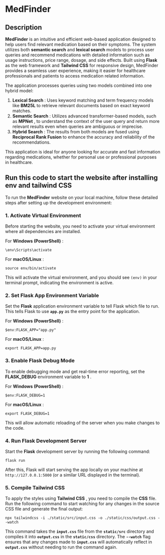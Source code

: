 # MedFinder

## Description

**MedFinder** is an intuitive and efficient web-based application designed to help users find relevant medication based on their symptoms. The system utilizes both **semantic search** and **lexical search** models to process user queries and recommend medications with detailed information such as usage instructions, price range, dosage, and side effects. Built using **Flask** as the web framework and **Tailwind CSS** for responsive design, MedFinder provides a seamless user experience, making it easier for healthcare professionals and patients to access medication related information.

The application processes queries using two models combined into one hybrid model:

1. **Lexical Search** : Uses keyword matching and term frequency models like **BM25L** to retrieve relevant documents based on exact keyword matches.
2. **Semantic Search** : Utilizes advanced transformer-based models, such as  **MPNet** , to understand the context of the user query and return more relevant results even when queries are ambiguous or imprecise.
3. **Hybrid Search** : The results from both models are fused using **Reciprocal Rank Fusion** to enhance the accuracy and reliability of the recommendations.

This application is ideal for anyone looking for accurate and fast information regarding medications, whether for personal use or professional purposes in healthcare.

## Run this code to start the website after installing env and tailwind CSS

To run the **MedFinder** website on your local machine, follow these detailed steps after setting up the development environment:

### 1. **Activate Virtual Environment**

Before starting the website, you need to activate your virtual environment where all dependencies are installed.

For  **Windows (PowerShell)** :

```
\env\Scripts\activate
```

For  **macOS/Linux** :

```
source env/bin/activate
```

This will activate the virtual environment, and you should see `(env)` in your terminal prompt, indicating the environment is active.

### 2. **Set Flask App Environment Variable**

Set the **Flask** application environment variable to tell Flask which file to run. This tells Flask to use **`app.py`** as the entry point for the application.

For  **Windows (PowerShell)** :

```
$env:FLASK_APP="app.py"
```

For  **macOS/Linux** :

```
export FLASK_APP=app.py
```

### 3. **Enable Flask Debug Mode**

To enable debugging mode and get real-time error reporting, set the **FLASK_DEBUG** environment variable to  **1** .

For  **Windows (PowerShell)** :

```
$env:FLASK_DEBUG=1
```

For  **macOS/Linux** :

```
export FLASK_DEBUG=1
```

This will allow automatic reloading of the server when you make changes to the code.

### 4. **Run Flask Development Server**

Start the **Flask** development server by running the following command:

```
flask run
```

After this, Flask will start serving the app locally on your machine at `http://127.0.0.1:5000` (or a similar URL displayed in the terminal).

### 5. **Compile Tailwind CSS**

To apply the styles using  **Tailwind CSS** , you need to compile the **CSS** file. Run the following command to start watching for any changes in the source CSS file and generate the final output:

```
npx tailwindcss -i ./static/src/input.css -o ./static/css/output.css --watch
```

This command takes the **`input.css`** file from the **`static/src`** directory and compiles it into **`output.css`** in the **`static/css`** directory. The **`--watch`** flag ensures that any changes made to **`input.css`** will automatically reflect in **`output.css`** without needing to run the command again.
